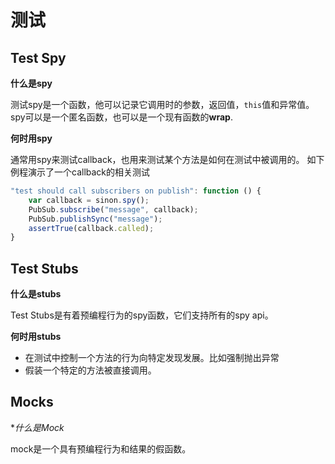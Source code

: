 # 测试

## Test Spy

**什么是spy**

测试spy是一个函数，他可以记录它调用时的参数，返回值，`this`值和异常值。spy可以是一个匿名函数，也可以是一个现有函数的**wrap**.

**何时用spy**

通常用spy来测试callback，也用来测试某个方法是如何在测试中被调用的。 如下例程演示了一个callback的相关测试

```js
"test should call subscribers on publish": function () {
    var callback = sinon.spy();
    PubSub.subscribe("message", callback);
    PubSub.publishSync("message");
    assertTrue(callback.called);
}
```


## Test Stubs

**什么是stubs**

Test Stubs是有着预编程行为的spy函数，它们支持所有的spy api。

**何时用stubs**

* 在测试中控制一个方法的行为向特定发现发展。比如强制抛出异常
* 假装一个特定的方法被直接调用。

## Mocks

**什么是Mock*

mock是一个具有预编程行为和结果的假函数。
